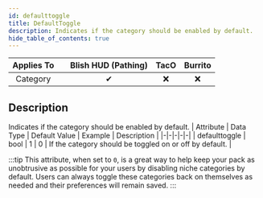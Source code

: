 ```yaml
---
id: defaulttoggle
title: DefaultToggle
description: Indicates if the category should be enabled by default.
hide_table_of_contents: true
---
```

| Applies To | | Blish HUD (Pathing) | TacO | Burrito |
|-|-|-|-|-|
| <center>Category</center> | | <center>✔</center> | <center>❌</center> | <center>❌</center> |


## Description
Indicates if the category should be enabled by default.
| Attribute | Data Type | Default Value | Example | Description |
|-|-|-|-|-|
| defaulttoggle | bool | 1 | 0 | If the category should be toggled on or off by default. | 

:::tip 
This attribute, when set to `0`, is a great way to help keep your pack as unobtrusive as possible for your users by disabling niche categories by default.  Users can always toggle these categories back on themselves as needed and their preferences will remain saved.
:::


